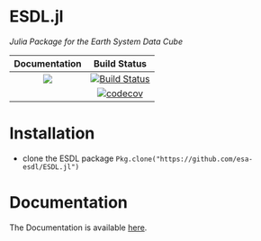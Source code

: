 # ESDL.jl

*Julia Package for the Earth System Data Cube*

| **Documentation**                                                                                                        | **Build Status**                                                                                |
|:-------------------------------------------------------------------------------:|:-----------------------------------------------------------------------------------------------:|
| [![](https://img.shields.io/badge/docs-latest-blue.svg)](https://esa-esdl.github.io/ESDL.jl/latest) | [![Build Status](https://travis-ci.org/esa-esdl/ESDL.jl.svg?branch=master)](https://travis-ci.org/esa-esdl/ESDL.jl)|
| | [![codecov][codecov-img]](https://codecov.io/github/esa-esdl/ESDL.jl?branch=master)

[codecov-img]: https://img.shields.io/codecov/c/github/esa-esdl/ESDL.jl/master.svg?label=codecov
# Installation

- clone the ESDL package
`Pkg.clone("https://github.com/esa-esdl/ESDL.jl")`

# Documentation

The Documentation is available [here](https://esa-esdl.github.io/ESDL.jl/latest).
